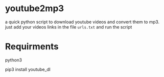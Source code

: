 # youtube2mp3
a quick python script to download youtube videos and convert them to mp3.
just add your videos links in the file `urls.txt` and run the script

# Requirments
python3

pip3 install youtube_dl

